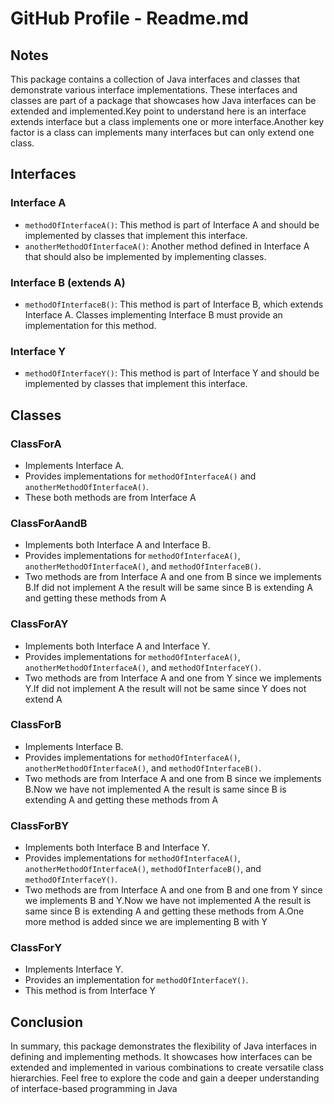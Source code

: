 # GitHub Profile - Readme.md

## Notes

This package contains a collection of Java interfaces and classes that demonstrate various interface implementations. These interfaces and classes are part of a package that showcases how Java interfaces can be extended and implemented.Key point to understand here is an interface extends interface but a class implements one or more interface.Another key factor is a class can implements many interfaces but can only extend one class.

## Interfaces

### Interface A

- `methodOfInterfaceA()`: This method is part of Interface A and should be implemented by classes that implement this interface.
- `anotherMethodOfInterfaceA()`: Another method defined in Interface A that should also be implemented by implementing classes.

### Interface B (extends A)

- `methodOfInterfaceB()`: This method is part of Interface B, which extends Interface A. Classes implementing Interface B must provide an implementation for this method.

### Interface Y

- `methodOfInterfaceY()`: This method is part of Interface Y and should be implemented by classes that implement this interface.

## Classes

### ClassForA

- Implements Interface A.
- Provides implementations for `methodOfInterfaceA()` and `anotherMethodOfInterfaceA()`.
- These both methods are from Interface A

### ClassForAandB

- Implements both Interface A and Interface B.
- Provides implementations for `methodOfInterfaceA()`, `anotherMethodOfInterfaceA()`, and `methodOfInterfaceB()`.
- Two methods are from Interface A and one from B since we implements B.If did not implement A the result will be same since B is extending A and getting these methods from A 


### ClassForAY

- Implements both Interface A and Interface Y.
- Provides implementations for `methodOfInterfaceA()`, `anotherMethodOfInterfaceA()`, and `methodOfInterfaceY()`.
- Two methods are from Interface A and one from Y since we implements Y.If did not implement A the result will not be same since Y does not extend A

### ClassForB

- Implements Interface B.
- Provides implementations for `methodOfInterfaceA()`, `anotherMethodOfInterfaceA()`, and `methodOfInterfaceB()`.
- Two methods are from Interface A and one from B since we implements B.Now we have not implemented A the result is same since B is extending A and getting these methods from A 

### ClassForBY

- Implements both Interface B and Interface Y.
- Provides implementations for `methodOfInterfaceA()`, `anotherMethodOfInterfaceA()`, `methodOfInterfaceB()`, and `methodOfInterfaceY()`.
- Two methods are from Interface A and one from B and one from Y since we implements B and Y.Now we have not implemented A the result is same since B is extending A and getting these methods from A.One more method is added since we are implementing B with Y

### ClassForY

- Implements Interface Y.
- Provides an implementation for `methodOfInterfaceY()`.
- This method is from Interface Y


## Conclusion

In summary, this package demonstrates the flexibility of Java interfaces in defining and implementing methods. It showcases how interfaces can be extended and implemented in various combinations to create versatile class hierarchies. Feel free to explore the code and gain a deeper understanding of interface-based programming in Java